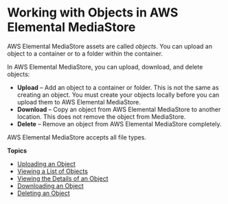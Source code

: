 # Working with Objects in AWS Elemental MediaStore<a name="objects"></a>

AWS Elemental MediaStore assets are called *objects*\. You can upload an object to a container or to a folder within the container\.

In AWS Elemental MediaStore, you can upload, download, and delete objects: 
+ **Upload** – Add an object to a container or folder\. This is not the same as creating an object\. You must create your objects locally before you can upload them to AWS Elemental MediaStore\.
+ **Download** – Copy an object from AWS Elemental MediaStore to another location\. This does not remove the object from MediaStore\.
+ **Delete** – Remove an object from AWS Elemental MediaStore completely\.

AWS Elemental MediaStore accepts all file types\. 

**Topics**
+ [Uploading an Object](objects-upload.md)
+ [Viewing a List of Objects](objects-view-list.md)
+ [Viewing the Details of an Object](objects-view-details.md)
+ [Downloading an Object](objects-download.md)
+ [Deleting an Object](objects-delete.md)
